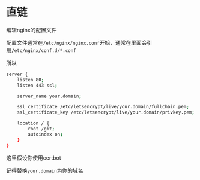 # 直链

编辑nginx的配置文件

配置文件通常在`/etc/nginx/nginx.conf`开始，通常在里面会引用`/etc/nginx/conf.d/*.conf`

所以

```sh title="/etc/nginx/conf.d/file.conf"
server {
    listen 80;
    listen 443 ssl;

    server_name your.domain;

    ssl_certificate /etc/letsencrypt/live/your.domain/fullchain.pem;
    ssl_certificate_key /etc/letsencrypt/live/your.domain/privkey.pem;

    location / {
        root /git;
        autoindex on;
    }
}
```

这里假设你使用certbot

记得替换`your.domain`为你的域名

